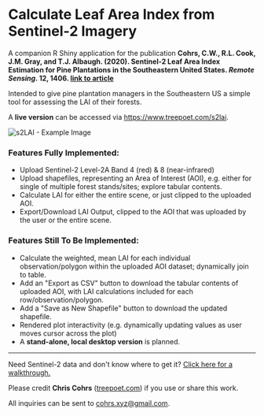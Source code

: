 # Calculate Leaf Area Index from Sentinel-2 Imagery

A companion R Shiny application for the publication **Cohrs, C.W., R.L. Cook, J.M. Gray, and T.J. Albaugh. (2020). Sentinel-2 Leaf Area Index Estimation for Pine Plantations in the Southeastern United States. *Remote Sensing*. 12, 1406. [link to article](https://doi.org/10.3390/rs12091406)**

Intended to give pine plantation managers in the Southeastern US a simple tool for assessing the LAI of their forests.

A **live version** can be accessed via https://www.treepoet.com/s2lai.

![s2LAI - Example Image](https://static.wixstatic.com/media/eae594_1c856cfa53de4614b6c38b13d1bd506b~mv2.png)

### Features Fully Implemented:
- Upload Sentinel-2 Level-2A Band 4 (red) & 8 (near-infrared)
- Upload shapefiles, representing an Area of Interest (AOI), e.g. either for single of multiple forest stands/sites; explore tabular contents.
- Calculate LAI for either the entire scene, or just clipped to the uploaded AOI.
- Export/Download LAI Output, clipped to the AOI that was uploaded by the user or the entire scene.

### Features Still To Be Implemented:
- Calculate the weighted, mean LAI for each individual observation/polygon within the uploaded AOI dataset; dynamically join to table.
- Add an "Export as CSV" button to download the tabular contents of uploaded AOI, with LAI calculations included for each row/observation/polygon.
- Add a "Save as New Shapefile" button to download the updated shapefile.
- Rendered plot interactivity (e.g. dynamically updating values as user moves cursor across the plot)
- A **stand-alone, local desktop version** is planned.

----

Need Sentinel-2 data and don't know where to get it? [Click here for a walkthrough.](https://eae59453-626c-435a-aeb7-8b2466da9365.usrfiles.com/ugd/eae594_17089add367c437f9bd331ac98a815f6.pdf)

Please credit **Chris Cohrs** ([treepoet.com](https://www.treepoet.com)) if you use or share this work. 

All inquiries can be sent to cohrs.xyz@gmail.com. 
